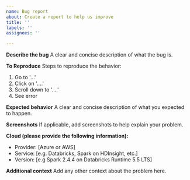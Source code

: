 ```yaml
---
name: Bug report
about: Create a report to help us improve
title: ''
labels: ''
assignees: ''

---
```


**Describe the bug**
A clear and concise description of what the bug is.

**To Reproduce**
Steps to reproduce the behavior:
1. Go to '...'
2. Click on '....'
3. Scroll down to '....'
4. See error

**Expected behavior**
A clear and concise description of what you expected to happen.

**Screenshots**
If applicable, add screenshots to help explain your problem.

**Cloud (please provide the following information):**
- Provider: [Azure or AWS]
- Service: [e.g. Databricks, Spark on HDInsight, etc.]
- Version: [e.g Spark 2.4.4 on Databricks Runtime 5.5 LTS]

**Additional context**
Add any other context about the problem here.

